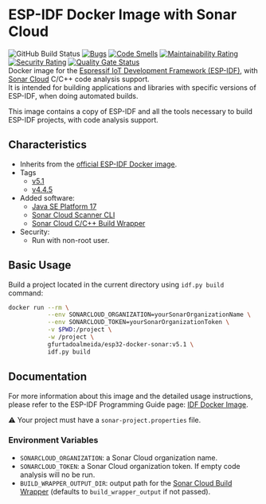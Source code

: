 # ESP-IDF Docker Image with Sonar Cloud

![GitHub Build Status](https://github.com/gfurtadoalmeida/esp32-docker-sonar/actions/workflows/build.yml/badge.svg) [![Bugs](https://sonarcloud.io/api/project_badges/measure?project=esp32_docker_sonar&metric=bugs)](https://sonarcloud.io/summary/new_code?id=esp32_docker_sonar) [![Code Smells](https://sonarcloud.io/api/project_badges/measure?project=esp32_docker_sonar&metric=code_smells)](https://sonarcloud.io/summary/new_code?id=esp32_docker_sonar) [![Maintainability Rating](https://sonarcloud.io/api/project_badges/measure?project=esp32_docker_sonar&metric=sqale_rating)](https://sonarcloud.io/summary/new_code?id=esp32_docker_sonar) [![Security Rating](https://sonarcloud.io/api/project_badges/measure?project=esp32_docker_sonar&metric=security_rating)](https://sonarcloud.io/summary/new_code?id=esp32_docker_sonar) [![Quality Gate Status](https://sonarcloud.io/api/project_badges/measure?project=esp32_docker_sonar&metric=alert_status)](https://sonarcloud.io/summary/new_code?id=esp32_docker_sonar)  
Docker image for the [Espressif IoT Development Framework (ESP-IDF)](https://docs.espressif.com/projects/esp-idf/en/latest/esp32/index.html), with [Sonar Cloud](https://www.sonarsource.com/products/sonarcloud/) C/C++ code analysis support.  
It is intended for building applications and libraries with specific versions of ESP-IDF, when doing automated builds.

This image contains a copy of ESP-IDF and all the tools necessary to build ESP-IDF projects, with code analysis support.

## Characteristics

* Inherits from the [official ESP-IDF Docker image](https://hub.docker.com/r/espressif/idf).
* Tags
  * [v5.1](https://hub.docker.com/r/espressif/idf/tags?page=1&name=v5.1)
  * [v4.4.5](https://hub.docker.com/r/espressif/idf/tags?page=1&name=v4.4.5)
* Added software:
  * [Java SE Platform 17](https://openjdk.org/projects/jdk/17/)
  * [Sonar Cloud Scanner CLI](https://docs.sonarcloud.io/advanced-setup/ci-based-analysis/sonarscanner-cli/)
  * [Sonar Cloud C/C++ Build Wrapper](https://docs.sonarsource.com/sonarqube/latest/analyzing-source-code/languages/c-family/#using-build-wrapper)
* Security:
  * Run with non-root user.

## Basic Usage

Build a project located in the current directory using `idf.py build` command:

```bash
docker run --rm \
           --env SONARCLOUD_ORGANIZATION=yourSonarOrganizationName \
           --env SONARCLOUD_TOKEN=yourSonarOrganizationToken \
           -v $PWD:/project \
           -w /project \
           gfurtadoalmeida/esp32-docker-sonar:v5.1 \
           idf.py build
```

## Documentation

For more information about this image and the detailed usage instructions, please refer to the ESP-IDF Programming Guide page: [IDF Docker Image](https://docs.espressif.com/projects/esp-idf/en/latest/esp32/api-guides/tools/idf-docker-image.html).

:warning: Your project must have a `sonar-project.properties` file.

### Environment Variables

* `SONARCLOUD_ORGANIZATION`: a Sonar Cloud organization name.
* `SONARCLOUD_TOKEN`: a Sonar Cloud organization token. If empty code analysis will no be run.
* `BUILD_WRAPPER_OUTPUT_DIR`: output path for the [Sonar Cloud Build Wrapper](https://docs.sonarsource.com/sonarqube/latest/analyzing-source-code/languages/c-family/#using-build-wrapper) (defaults to `build_wrapper_output` if not passed).
